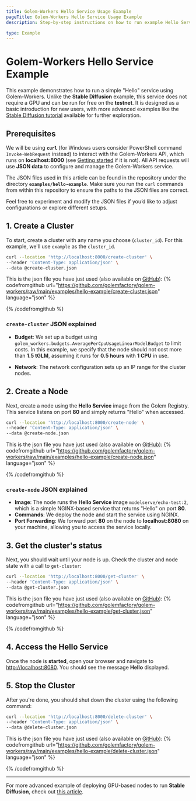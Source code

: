 ```yaml
---
title: Golem-Workers Hello Service Usage Example
pageTitle: Golem-Workers Hello Service Usage Example
description: Step-by-step instructions on how to run example Hello Service with Golem-Workers

type: Example 
---
```


# Golem-Workers Hello Service Example

This example demonstrates how to run a simple "Hello" service using Golem-Workers. 
Unlike the **Stable Diffusion** example, this service does not require a GPU and can be run for free on the **testnet**. 
It is designed as a basic introduction for new users, with more advanced examples like 
the [Stable Diffusion tutorial](/docs/creators/golem-workers/sd-example) available for further exploration.

## Prerequisites

We will be using **`curl`** (for Windows users consider PowerShell command `Invoke-WebRequest` instead) 
to interact with the Golem-Workers API, which runs on **localhost:8000** 
(see [Getting started](/docs/creators/golem-workers/getting-started) if it is not).
All API requests will use **JSON data** to configure and manage the Golem-Workers service.

The JSON files used in this article can be found in the repository under the directory **`examples/hello-example`**. 
Make sure you run the `curl` commands from within this repository to ensure the paths to the JSON files are correct.

Feel free to experiment and modify the JSON files if you’d like to adjust configurations or explore different setups.

## 1. Create a Cluster

To start, create a cluster with any name you choose (`cluster_id`). For this example, we'll use `example` as the `cluster_id`.

```bash
curl --location 'http://localhost:8000/create-cluster' \
--header 'Content-Type: application/json' \
--data @create-cluster.json 
```

This is the json file you have just used (also available on 
[GitHub](https://github.com/golemfactory/golem-workers/raw/main/examples/hello-example/create-cluster.json)):
{% codefromgithub url="https://github.com/golemfactory/golem-workers/raw/main/examples/hello-example/create-cluster.json" language="json" %}

{% /codefromgithub %}


### `create-cluster` JSON explained

- **Budget**: We set up a budget using `golem_workers.budgets.AveragePerCpuUsageLinearModelBudget` to limit costs.
In this example, we specify that the node should not cost more than **1.5 tGLM**,
assuming it runs for **0.5 hours** with **1 CPU** in use.

- **Network**: The network configuration sets up an IP range for the cluster nodes.

## 2. Create a Node

Next, create a node using the **Hello Service** image from the Golem Registry. 
This service listens on port **80** and simply returns "Hello" when accessed.

```bash
curl --location 'http://localhost:8000/create-node' \
--header 'Content-Type: application/json' \
--data @create-node.json
```

This is the json file you have just used (also available on 
[GitHub](https://github.com/golemfactory/golem-workers/raw/main/examples/hello-example/create-node.json)):
{% codefromgithub url="https://github.com/golemfactory/golem-workers/raw/main/examples/hello-example/create-node.json" language="json" %}

{% /codefromgithub %}

### `create-node` JSON explained

- **Image**: The node runs the **Hello Service** image `modelserve/echo-test:2`,
which is a simple NGINX-based service that returns "Hello" on port **80**.
- **Commands**: We deploy the node and start the service using NGINX.
- **Port Forwarding**: We forward port **80** on the node to **localhost:8080** on your machine,
allowing you to access the service locally.

## 3. Get the cluster's status

Next, you should wait until your node is up.
Check the cluster and node state with a call to `get-cluster`:

```bash
curl --location 'http://localhost:8000/get-cluster' \
--header 'Content-Type: application/json' \
--data @get-cluster.json
```

This is the json file you have just used (also available on 
[GitHub](https://github.com/golemfactory/golem-workers/raw/main/examples/hello-example/get-cluster.json)):
{% codefromgithub url="https://github.com/golemfactory/golem-workers/raw/main/examples/hello-example/get-cluster.json" language="json" %}

{% /codefromgithub %}

## 4. Access the Hello Service

Once the node is **started**, open your browser and navigate to [http://localhost:8080](http://localhost:8080).
You should see the message **Hello** displayed.

## 5. Stop the Cluster

After you're done, you should shut down the cluster using the following command:

```bash
curl --location 'http://localhost:8000/delete-cluster' \
--header 'Content-Type: application/json' \
--data @delete-cluster.json
```

This is the json file you have just used (also available on 
[GitHub](https://github.com/golemfactory/golem-workers/raw/main/examples/hello-example/delete-cluster.json)):
{% codefromgithub url="https://github.com/golemfactory/golem-workers/raw/main/examples/hello-example/delete-cluster.json" language="json" %}

{% /codefromgithub %}

---

For more advanced example of deploying GPU-based nodes to run **Stable Diffusion**, 
check out [this article](/docs/creators/golem-workers/sd-example).
